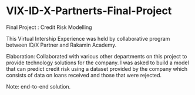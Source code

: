 # VIX-ID-X-Partnerts-Final-Project

Final Project : Credit Risk Modelling

This Virtual Intership Experience was held by collaborative program between ID/X Partner and Rakamin Academy.

Elaboration:
Collaborated with various other departments on this project to provide technology solutions for the company. I was asked to build a model that can predict credit risk using a dataset provided by the company which consists of data on loans received and those that were rejected. 

Note: end-to-end solution.
